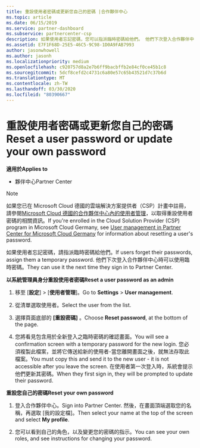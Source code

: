 ```yaml
---
title: 重設使用者密碼或更新您自己的密碼 |合作夥伴中心
ms.topic: article
ms.date: 06/15/2019
ms.service: partner-dashboard
ms.subservice: partnercenter-csp
description: 如果使用者忘記密碼，您可以指派臨時密碼給他們。 他們下次登入合作夥伴中心時可以使用臨時密碼。
ms.assetid: E7F1F68D-25E5-46C5-9C98-1D0A9FAB7993
author: jasonwhowell
ms.author: jasonh
ms.localizationpriority: medium
ms.openlocfilehash: c920757d8a2e7b6ff9bacbffb2e84cf0ce45b1c8
ms.sourcegitcommit: 5dcf8cefd2c4731c6a80e57c65b43521d7c37b6d
ms.translationtype: MT
ms.contentlocale: zh-TW
ms.lasthandoff: 03/30/2020
ms.locfileid: "80390667"
---
```

# <a name="reset-a-user-password-or-update-your-own-password"></a><span data-ttu-id="1d83b-104">重設使用者密碼或更新您自己的密碼</span><span class="sxs-lookup"><span data-stu-id="1d83b-104">Reset a user password or update your own password</span></span>

<span data-ttu-id="1d83b-105">**適用於**</span><span class="sxs-lookup"><span data-stu-id="1d83b-105">**Applies to**</span></span>

-  <span data-ttu-id="1d83b-106">夥伴中心</span><span class="sxs-lookup"><span data-stu-id="1d83b-106">Partner Center</span></span>
   
> [!NOTE]  
>  <span data-ttu-id="1d83b-107">如果您已在 Microsoft Cloud 德國的雲端解決方案提供者（CSP）計畫中註冊，請參閱[Microsoft Cloud 德國的合作夥伴中心內的使用者管理](user-management-in-partner-center-for-microsoft-cloud-germany.md)，以取得重設使用者密碼的相關資訊。</span><span class="sxs-lookup"><span data-stu-id="1d83b-107">If you're enrolled in the Cloud Solution Provider (CSP) program in Microsoft Cloud Germany, see [User management in Partner Center for Microsoft Cloud Germany](user-management-in-partner-center-for-microsoft-cloud-germany.md) for information about resetting a user's password.</span></span>

<span data-ttu-id="1d83b-108">如果使用者忘記密碼，請指派臨時密碼給他們。</span><span class="sxs-lookup"><span data-stu-id="1d83b-108">If users forget their passwords, assign them a temporary password.</span></span> <span data-ttu-id="1d83b-109">他們下次登入合作夥伴中心時可以使用臨時密碼。</span><span class="sxs-lookup"><span data-stu-id="1d83b-109">They can use it the next time they sign in to Partner Center.</span></span>

<span data-ttu-id="1d83b-110">**以系統管理員身分重設使用者密碼**</span><span class="sxs-lookup"><span data-stu-id="1d83b-110">**Reset a user password as an admin**</span></span>

1.  <span data-ttu-id="1d83b-111">移至 [**設定**] &gt; [**使用者管理**]。</span><span class="sxs-lookup"><span data-stu-id="1d83b-111">Go to **Settings** &gt; **User management**.</span></span>
2.  <span data-ttu-id="1d83b-112">從清單選取使用者。</span><span class="sxs-lookup"><span data-stu-id="1d83b-112">Select the user from the list.</span></span>

3.  <span data-ttu-id="1d83b-113">選擇頁面底部的 **\[重設密碼\]** 。</span><span class="sxs-lookup"><span data-stu-id="1d83b-113">Choose **Reset password**, at the bottom of the page.</span></span>

4.  <span data-ttu-id="1d83b-114">您將看見包含用於全新登入之臨時密碼的確認畫面。</span><span class="sxs-lookup"><span data-stu-id="1d83b-114">You will see a confirmation screen with a temporary password for the new login.</span></span> <span data-ttu-id="1d83b-115">您必須複製此檔案，並將它傳送給新的使用者-當您離開畫面之後，就無法存取此檔案。</span><span class="sxs-lookup"><span data-stu-id="1d83b-115">You must copy this and send it to the new user - it is not accessible after you leave the screen.</span></span> <span data-ttu-id="1d83b-116">在使用者第一次登入時，系統會提示他們更新其密碼。</span><span class="sxs-lookup"><span data-stu-id="1d83b-116">When they first sign in, they will be prompted to update their password.</span></span>

<span data-ttu-id="1d83b-117">**重設您自己的密碼**</span><span class="sxs-lookup"><span data-stu-id="1d83b-117">**Reset your own password**</span></span>

1.  <span data-ttu-id="1d83b-118">登入合作夥伴中心。</span><span class="sxs-lookup"><span data-stu-id="1d83b-118">Sign into Partner Center.</span></span> <span data-ttu-id="1d83b-119">然後，在畫面頂端選取您的名稱，再選取 \[我的設定檔\]。</span><span class="sxs-lookup"><span data-stu-id="1d83b-119">Then select your name at the top of the screen and select **My profile**.</span></span>

2.  <span data-ttu-id="1d83b-120">您可以看到自己的角色，以及變更您的密碼的指示。</span><span class="sxs-lookup"><span data-stu-id="1d83b-120">You can see your own roles, and see instructions for changing your password.</span></span>

 

 




